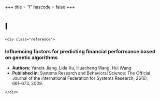 +++
title = "I"
hascode = false
+++

# I
~~~
<div class="reference">
~~~
### Influencing factors for predicting financial performance based on genetic algorithms
- **Authors**: Yanxia Jiang, Lida Xu, Huacheng Wang, Hui Wang
- **Published in**: Systems Research and Behavioral Science: The Official Journal of the International Federation for Systems Research, 26(6), 661–673, 2009.
~~~
</div>
~~~

